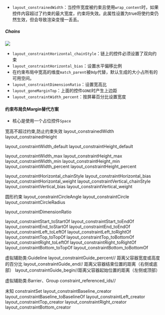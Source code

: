 * `layout_constrainedWidth`：当控件宽度被约束且使用`wrap_content`时，如果控件内容超过了约束的最大宽度，约束将失效。此属性设置为true将使约束仍然生效，但会导致渲染变慢一丢丢。

##### Chains
![](https://gitee.com/hysbtr/pic/raw/master/constraint_chains.png)
* `layout_constraintHorizontal_chainStyle`：链上的控件必须设置了双向约束
* `layout_constraintHorizontal_bias`：设置水平偏移比例
* 在约束布局中宽高的维度`match_parent`被`0dp`代替，默认生成的大小占所有的可用空间。
* `layout_constraintDimensionRatio`：设置宽高比
* `layout_goneMarginTop`：上面的控件`GONE`时产生上边距
* `layout_constraintWidth_percent`：按屏幕百分比设置宽度

#### 约束布局负Margin替代方案
* 核心是使用一个占位控件`Space`

宽高不超过约束,防止约束失效
layout_constrainedWidth
layout_constrainedHeight

layout_constraintWidth_default
layout_constraintHeight_default

layout_constraintWidth_max
layout_constraintHeight_max
layout_constraintWidth_min
layout_constraintHeight_min
layout_constraintWidth_percent
layout_constraintHeight_percent

layout_constraintHorizontal_chainStyle
layout_constraintHorizontal_bias
layout_constraintHorizontal_weight
layout_constraintVertical_chainStyle
layout_constraintVertical_bias
layout_constraintVertical_weight

圆形约束
layout_constraintCircleAngle
layout_constraintCircle
layout_constraintCircleRadius

layout_constraintDimensionRatio

layout_constraintStart_toStartOf
layout_constraintStart_toEndOf
layout_constraintEnd_toStartOf
layout_constraintEnd_toEndOf
layout_constraintLeft_toLeftOf
layout_constraintLeft_toRightOf
layout_constraintTop_toTopOf
layout_constraintTop_toBottomOf
layout_constraintRight_toLeftOf
layout_constraintRight_toRightOf
layout_constraintBottom_toTopOf
layout_constraintBottom_toBottomOf

虚拟辅助类:Guideline
layout_constraintGuide_percent// 距离父容器宽度或高度的百分比
layout_constraintGuide_end// 距离父容器结束位置的距离（右侧或底部）
layout_constraintGuide_begin//距离父容器起始位置的距离（左侧或顶部）

虚拟辅助类:Barrier、Group
constraint_referenced_ids// 

未知
constraintSet
layout_constraintBaseline_creator
layout_constraintBaseline_toBaselineOf
layout_constraintLeft_creator
layout_constraintTop_creator
layout_constraintRight_creator
layout_constraintBottom_creator


